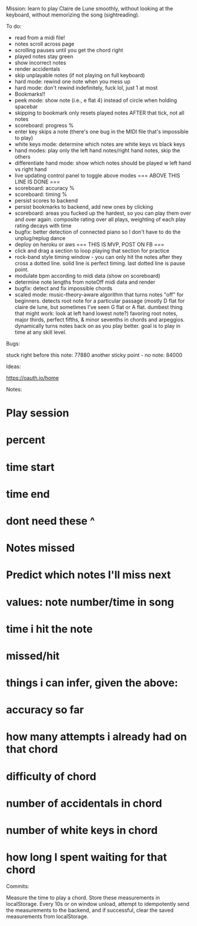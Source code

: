 Mission: learn to play Claire de Lune smoothly, without looking at the keyboard, without memorizing the song (sightreading).

To do:
- read from a midi file!
- notes scroll across page
- scrolling pauses until you get the chord right
- played notes stay green
- show incorrect notes
- render accidentals
- skip unplayable notes (if not playing on full keyboard)
- hard mode: rewind one note when you mess up
- hard mode: don't rewind indefinitely, fuck lol, just 1 at most
- Bookmarks!!
- peek mode: show note (i.e., e flat 4) instead of circle when holding spacebar
- skipping to bookmark only resets played notes AFTER that tick, not all notes
- scoreboard: progress %
- enter key skips a note (there's one bug in the MIDI file that's impossible to play)
- white keys mode: determine which notes are white keys vs black keys
- hand modes: play only the left hand notes/right hand notes, skip the others
- differentiate hand mode: show which notes should be played w left hand vs right hand
- live updating control panel to toggle above modes
=== ABOVE THIS LINE IS DONE ===
- scoreboard: accuracy %
- scoreboard: timing %
- persist scores to backend
- persist bookmarks to backend, add new ones by clicking
- scoreboard: areas you fucked up the hardest, so you can play them over and over again. composite rating over all plays, weighting of each play rating decays with time
- bugfix: better detection of connected piano so I don't have to do the unplug/replug dance
- deploy on heroku or aws
=== THIS IS MVP, POST ON FB ===
- click and drag a section to loop playing that section for practice
- rock-band style timing window - you can only hit the notes after they cross a dotted line. solid line is perfect timing. last dotted line is pause point.
- modulate bpm according to midi data (show on scoreboard)
- determine note lengths from noteOff midi data and render
- bugfix: detect and fix impossible chords
- scaled mode: music-theory-aware algorithm that turns notes "off" for beginners. detects root note for a particular passage (mostly D flat for claire de lune, but sometimes I've seen G flat or A flat. dumbest thing that might work: look at left hand lowest note?) favoring root notes, major thirds, perfect fifths, & minor sevenths in chords and arpeggios. dynamically turns notes back on as you play better. goal is to play in time at any skill level.


Bugs:

stuck right before this note: 77880
another sticky point - no note: 84000


Ideas:

https://oauth.io/home


Notes:

# Play session
# percent
# time start
# time end
# dont need these ^

# Notes missed

# Predict which notes I'll miss next
# values: note number/time in song
# time i hit the note
# missed/hit

# things i can infer, given the above:
# accuracy so far
# how many attempts i already had on that chord
# difficulty of chord
# number of accidentals in chord
# number of white keys in chord
# how long I spent waiting for that chord


Commits:

Measure the time to play a chord. Store these measurements in localStorage. Every 10s or on window unload, attempt to idempotently send the measurements to the backend, and if successful, clear the saved measurements from localStorage.